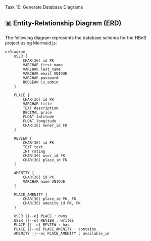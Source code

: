 Task 10. Generate Database Diagrams
## 📊 Entity-Relationship Diagram (ERD)

The following diagram represents the database schema for the HBnB project using Mermaid.js:

```mermaid
erDiagram
    USER {
        CHAR(36) id PK
        VARCHAR first_name
        VARCHAR last_name
        VARCHAR email UNIQUE
        VARCHAR password
        BOOLEAN is_admin
    }

    PLACE {
        CHAR(36) id PK
        VARCHAR title
        TEXT description
        DECIMAL price
        FLOAT latitude
        FLOAT longitude
        CHAR(36) owner_id FK
    }

    REVIEW {
        CHAR(36) id PK
        TEXT text
        INT rating
        CHAR(36) user_id FK
        CHAR(36) place_id FK
    }

    AMENITY {
        CHAR(36) id PK
        VARCHAR name UNIQUE
    }

    PLACE_AMENITY {
        CHAR(36) place_id PK, FK
        CHAR(36) amenity_id PK, FK
    }

    USER ||--o{ PLACE : owns
    USER ||--o{ REVIEW : writes
    PLACE ||--o{ REVIEW : has
    PLACE ||--o{ PLACE_AMENITY : contains
    AMENITY ||--o{ PLACE_AMENITY : available_in
